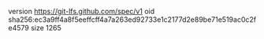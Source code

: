 version https://git-lfs.github.com/spec/v1
oid sha256:ec3a9ff4a8f5eeffcff4a7a263ed92733e1c2177d2e89be71e519ac0c2fe4579
size 1265

